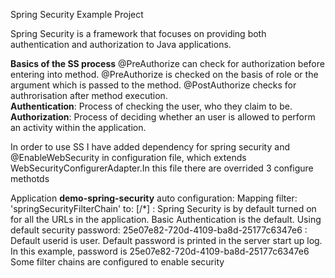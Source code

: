 Spring Security  Example Project

   Spring Security is a framework that focuses on providing both authentication and authorization to Java applications.
   
   <b>Basics of the SS process</b>
   @PreAuthorize can check for authorization before entering into method. @PreAuthorize is checked on the basis of role 
   or the  argument which is passed to the method. @PostAuthorize checks for authrorisation after method execution.
   <br><b>Authentication</b>: Process of checking the user, who they claim to be.
   <br><b>Authorization</b>: Process of deciding whether an user is allowed to perform an activity within the application.
   
   
   In order to use SS I have added dependency for spring security and @EnableWebSecurity in configuration file,
   which extends WebSecurityConfigurerAdapter.In this file there are overrided 3 configure methotds
   
   Application <b>demo-spring-security</b> 
   auto configuration:
       Mapping filter: 'springSecurityFilterChain' to: [/*] : Spring Security is by default turned on for all 
       the URLs in the application.
       Basic Authentication is the default.
       Using default security password: 25e07e82-720d-4109-ba8d-25177c6347e6 : Default userid is user. Default password
       is printed in the server start up log. In this example, password is 25e07e82-720d-4109-ba8d-25177c6347e6
       Some filter chains are configured to enable security

